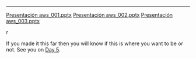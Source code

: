 ---
[Presentación   aws_001.pptx](https://github.com/MisDiasdeDevOps/AWS-001/files/8712270/Presentacion.aws_001.pptx)
[Presentación   aws_002.pptx](https://github.com/MisDiasdeDevOps/AWS-001/files/8712271/Presentacion.aws_002.pptx)
[Presentación   aws_003.pptx](https://github.com/MisDiasdeDevOps/AWS-001/files/8712272/Presentacion.aws_003.pptx)












r













If you made it this far then you will know if this is where you want to be or not. See you on [Day 5](day05.md).
